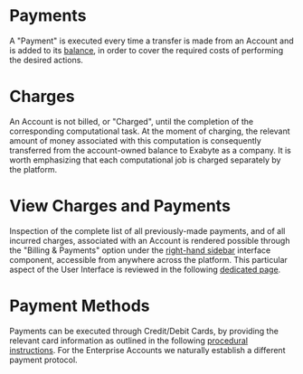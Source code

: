 # Payments

A "Payment" is executed every time a transfer is made from an Account and is added to its [balance](balance.md), in order to cover the required costs of performing the desired actions.

# Charges

An Account is not billed, or "Charged", until the completion of the corresponding computational task. At the moment of charging, the relevant amount of money associated with this computation is consequently transferred from the account-owned balance to Exabyte as a company. It is worth emphasizing that each computational job is charged separately by the platform.

# View Charges and Payments

Inspection of the complete list of all previously-made payments, and of all incurred charges, associated with an Account is rendered possible through the "Billing & Payments" option under the [right-hand sidebar](/ui/universal/right-sidebar.md) interface component, accessible from anywhere across the platform. This particular aspect of the User Interface is reviewed in the following [dedicated page](ui/charges-payments.md).

# Payment Methods

Payments can be executed through Credit/Debit Cards, by providing the relevant card information as outlined in the following [procedural instructions](accounting/payment-methods.md). For the Enterprise Accounts we naturally establish a different payment protocol.
